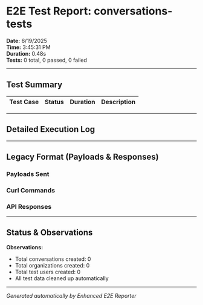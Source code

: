 # E2E Test Report: conversations-tests

**Date:** 6/19/2025  
**Time:** 3:45:31 PM  
**Duration:** 0.48s  
**Tests:** 0 total, 0 passed, 0 failed  

---

## Test Summary

| Test Case | Status | Duration | Description |
|-----------|--------|----------|-------------|


---

## Detailed Execution Log



---

## Legacy Format (Payloads & Responses)

### Payloads Sent


### Curl Commands


### API Responses


---

## Status & Observations



**Observations:**
- Total conversations created: 0
- Total organizations created: 0
- Total test users created: 0
- All test data cleaned up automatically

---
*Generated automatically by Enhanced E2E Reporter*
